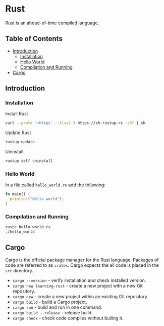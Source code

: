 # Rust
Rust is an ahead-of-time compiled language.

## Table of Contents
- [Introduction](#introduction)
  - [Installation](#installation)
  - [Hello World](#hello-world)
  - [Compilation and Running](#compilation-and-running)
- [Cargo](#cargo)

## Introduction

### Installation
Install Rust
```sh
curl --proto '=https' --tlsv1.3 https://sh.rustup.rs -sSf | sh
```

Update Rust
```sh
rustup update
```

Uninstall
```sh
rustup self uninstall
````

### Hello World
In a file called `hello_world.rs` add the following:
```rust
fn main() {
  println!("Hello world");
}
```

### Compilation and Running
```sh
rustc hello_world.rs
./hello_world
```

## Cargo
Cargo is the official package manager for the Rust language. Packages of code are referred to as `crates`. Cargo expects the all code is placed in the `src` directory.

- `cargo --version` - verify installation and check installed version.
- `cargo new learning-rust` - create a new project with a new Git repository.
- `cargo new` - create a new project within an existing Git repository.
- `cargo build` - build a Cargo project.
- `cargo run` - build and run in one command.
- `cargo build --release` - release build.
- `cargo check` - check code compiles without builing it.
